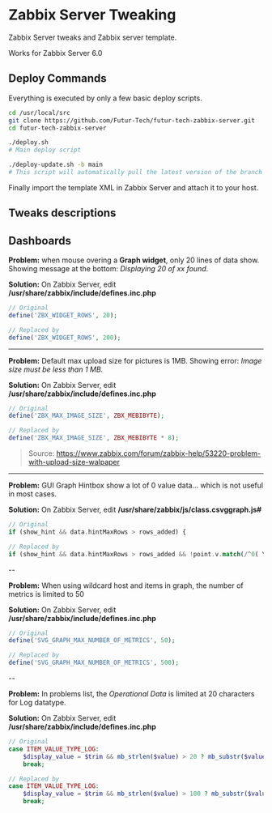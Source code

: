 # Zabbix Server Tweaking
Zabbix Server tweaks and Zabbix server template.

Works for Zabbix Server 6.0

## Deploy Commands

Everything is executed by only a few basic deploy scripts. 

```bash
cd /usr/local/src
git clone https://github.com/Futur-Tech/futur-tech-zabbix-server.git
cd futur-tech-zabbix-server

./deploy.sh 
# Main deploy script

./deploy-update.sh -b main
# This script will automatically pull the latest version of the branch ("main" in the example) and relaunch itself if a new version is found. Then it will run deploy.sh. Also note that any additional arguments given to this script will be passed to the deploy.sh script.
```

Finally import the template XML in Zabbix Server and attach it to your host.

## Tweaks descriptions

## Dashboards

**Problem:** when mouse overing a **Graph widget**, only 20 lines of data show. Showing message at the bottom: *Displaying 20 of xx found*.

**Solution:** On Zabbix Server, edit **/usr/share/zabbix/include/defines.inc.php**

```php
// Original
define('ZBX_WIDGET_ROWS', 20);

// Replaced by
define('ZBX_WIDGET_ROWS', 200);
```

---

**Problem:** Default max upload size for pictures is 1MB. Showing error: *Image size must be less than 1 MB.*

**Solution:** On Zabbix Server, edit **/usr/share/zabbix/include/defines.inc.php**

```php
// Original
define('ZBX_MAX_IMAGE_SIZE', ZBX_MEBIBYTE);

// Replaced by
define('ZBX_MAX_IMAGE_SIZE', ZBX_MEBIBYTE * 8);
```
> Source: https://www.zabbix.com/forum/zabbix-help/53220-problem-with-upload-size-walpaper 


---

**Problem:** GUI Graph Hintbox show a lot of 0 value data... which is not useful in most cases.

**Solution:** On Zabbix Server, edit **/usr/share/zabbix/js/class.csvggraph.js#**

```php
// Original
if (show_hint && data.hintMaxRows > rows_added) {

// Replaced by
if (show_hint && data.hintMaxRows > rows_added && !point.v.match(/^0( \w*)?$/)) {
```

--

**Problem:** When using wildcard host and items in graph, the number of metrics is limited to 50

**Solution:** On Zabbix Server, edit **/usr/share/zabbix/include/defines.inc.php**

```php
// Original
define('SVG_GRAPH_MAX_NUMBER_OF_METRICS', 50);

// Replaced by
define('SVG_GRAPH_MAX_NUMBER_OF_METRICS', 500);
```

-- 

**Problem:** In problems list, the *Operational Data* is limited at 20 characters for Log datatype.

**Solution:** On Zabbix Server, edit **/usr/share/zabbix/include/defines.inc.php**

```php
// Original
case ITEM_VALUE_TYPE_LOG:
	$display_value = $trim && mb_strlen($value) > 20 ? mb_substr($value, 0, 20).'...' : $value;
	break;

// Replaced by
case ITEM_VALUE_TYPE_LOG:
	$display_value = $trim && mb_strlen($value) > 100 ? mb_substr($value, 0, 100).'...' : $value;
	break;
```

